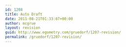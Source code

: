 ```yaml
---
id: 1208
title: Auto Draft
date: 2011-08-21T01:33:07+00:00
author: mcgrue
layout: revision
guid: http://www.egometry.com/gruedorf/1207-revision/
permalink: /gruedorf/1207-revision/
---
```

